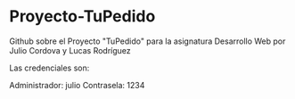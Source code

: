 # Proyecto-TuPedido
Github sobre el Proyecto "TuPedido" para la asignatura Desarrollo Web por Julio Cordova y Lucas Rodríguez

Las credenciales son:

Administrador: julio
Contrasela: 1234
